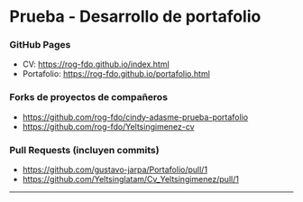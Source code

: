 # Prueba - Desarrollo de portafolio

### GitHub Pages

- CV: https://rog-fdo.github.io/index.html
- Portafolio: https://rog-fdo.github.io/portafolio.html

### Forks de proyectos de compañeros

- https://github.com/rog-fdo/cindy-adasme-prueba-portafolio
- https://github.com/rog-fdo/Yeltsingimenez-cv

### Pull Requests (incluyen commits)

- https://github.com/gustavo-jarpa/Portafolio/pull/1
- https://github.com/Yeltsinglatam/Cv_Yeltsingimenez/pull/1

---
